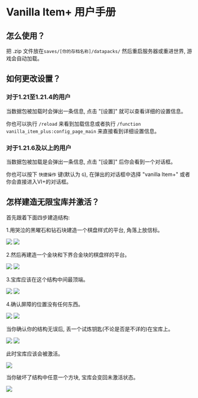 # Vanilla Item+ 用户手册

## 怎么使用？

把 .zip 文件放在`saves/[你的存档名称]/datapacks/` 然后重启服务器或重进世界, 游戏会自动加载。

## 如何更改设置？

### 对于1.21至1.21.4的用户

当数据包被加载时会弹出一条信息, 点击 "\[设置\]" 就可以查看详细的设置信息。

你也可以执行 `/reload` 来看到加载信息或者执行 `/function vanilla_item_plus:config_page_main` 来直接看到详细设置信息。

### 对于1.21.6及以上的用户

当数据包被加载是会弹出一条信息, 点击 "\[设置\]" 后你会看到一个对话框。

你也可以按下 `快捷操作` 键(默认为 `G`), 在弹出的对话框中选择 "vanilla Item+" 或者你会直接进入VI+的对话框。

## 怎样建造无限宝库并激活？

首先跟着下面四步建造结构:

1.用哭泣的黑曜石和钻石块建造一个棋盘样式的平台, 角落上放信标。

![](infinite_vault_structure_1.png) ![](infinite_vault_structure_up1.png)

2.然后再建造一个金块和下界合金块的棋盘样的平台。

![](infinite_vault_structure_2.png) ![](infinite_vault_structure_up2.png)

3.宝库应该在这个结构中间最顶端。

![](infinite_vault_structure_3.png) ![](infinite_vault_structure_up3.png)

4.确认屏障的位置没有任何东西。

![](infinite_vault_structure_4.png) ![](infinite_vault_structure_up4.png)

当你确认你的结构无误后, 丢一个试炼钥匙(不论是否是不详的)在宝库上。

![](infinite_vault_structure_5.png) ![](infinite_vault_structure_6.png)

此时宝库应该会被激活。

![](infinite_vault_structure_7.png)

当你破坏了结构中任意一个方块, 宝库会变回未激活状态。

![](infinite_vault_structure_8.png)

